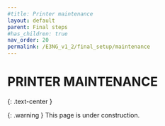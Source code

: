 ```yaml
---
#title: Printer maintenance
layout: default
parent: Final steps
#has_children: true
nav_order: 20
permalink: /E3NG_v1_2/final_setup/maintenance
---
```

# PRINTER MAINTENANCE
{: .text-center }

{: .warning }
This page is under construction.
